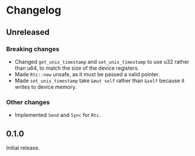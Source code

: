 # Changelog

## Unreleased

### Breaking changes

- Changed `get_unix_timestamp` and `set_unix_timestamp` to use u32 rather than u64, to match the
  size of the device registers.
- Made `Rtc::new` unsafe, as it must be passed a valid pointer.
- Made `set_unix_timestamp` take `&mut self` rather than `&self` because it writes to device memory.

### Other changes

- Implemented `Send` and `Sync` for `Rtc`.

## 0.1.0

Initial release.
